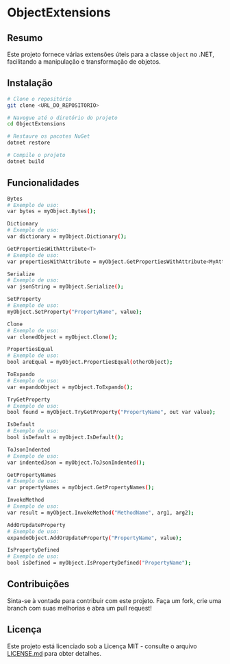 ﻿# ObjectExtensions

## Resumo

Este projeto fornece várias extensões úteis para a classe `object` no .NET, facilitando a manipulação e transformação de objetos.

## Instalação

```bash
# Clone o repositório
git clone <URL_DO_REPOSITORIO>

# Navegue até o diretório do projeto
cd ObjectExtensions

# Restaure os pacotes NuGet
dotnet restore

# Compile o projeto
dotnet build

```

## Funcionalidades

```bash
Bytes
# Exemplo de uso:
var bytes = myObject.Bytes();

Dictionary
# Exemplo de uso:
var dictionary = myObject.Dictionary();

GetPropertiesWithAttribute<T>
# Exemplo de uso:
var propertiesWithAttribute = myObject.GetPropertiesWithAttribute<MyAttribute>();

Serialize
# Exemplo de uso:
var jsonString = myObject.Serialize();

SetProperty
# Exemplo de uso:
myObject.SetProperty("PropertyName", value);

Clone
# Exemplo de uso:
var clonedObject = myObject.Clone();

PropertiesEqual
# Exemplo de uso:
bool areEqual = myObject.PropertiesEqual(otherObject);

ToExpando
# Exemplo de uso:
var expandoObject = myObject.ToExpando();

TryGetProperty
# Exemplo de uso:
bool found = myObject.TryGetProperty("PropertyName", out var value);

IsDefault
# Exemplo de uso:
bool isDefault = myObject.IsDefault();

ToJsonIndented
# Exemplo de uso:
var indentedJson = myObject.ToJsonIndented();

GetPropertyNames
# Exemplo de uso:
var propertyNames = myObject.GetPropertyNames();

InvokeMethod
# Exemplo de uso:
var result = myObject.InvokeMethod("MethodName", arg1, arg2);

AddOrUpdateProperty
# Exemplo de uso:
expandoObject.AddOrUpdateProperty("PropertyName", value);

IsPropertyDefined
# Exemplo de uso:
bool isDefined = myObject.IsPropertyDefined("PropertyName");

```

## Contribuições
Sinta-se à vontade para contribuir com este projeto. Faça um fork, crie uma branch com suas melhorias e abra um pull request!

## Licença

Este projeto está licenciado sob a Licença MIT - consulte o arquivo [LICENSE.md](./LICENSE.md) para obter detalhes.
